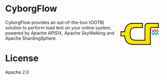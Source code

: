 # CyborgFlow
<img src="assets/cyborg-flow-logo.png" alt="Sky Walking logo" height="90px" align="right" />

CyborgFlow provides an out-of-the-box (OOTB) solution to perform load test on your online system, powered by Apache APISIX, Apache SkyWalking and Apache ShardingSphere.




# License
Apache 2.0
